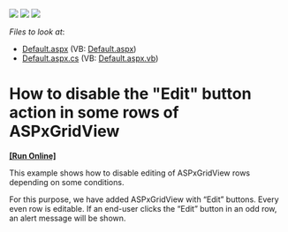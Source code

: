 <!-- default badges list -->
![](https://img.shields.io/endpoint?url=https://codecentral.devexpress.com/api/v1/VersionRange/128539134/12.1.7%2B)
[![](https://img.shields.io/badge/Open_in_DevExpress_Support_Center-FF7200?style=flat-square&logo=DevExpress&logoColor=white)](https://supportcenter.devexpress.com/ticket/details/E4283)
[![](https://img.shields.io/badge/📖_How_to_use_DevExpress_Examples-e9f6fc?style=flat-square)](https://docs.devexpress.com/GeneralInformation/403183)
<!-- default badges end -->
<!-- default file list -->
*Files to look at*:

* [Default.aspx](./CS/WebSite/Default.aspx) (VB: [Default.aspx](./VB/WebSite/Default.aspx))
* [Default.aspx.cs](./CS/WebSite/Default.aspx.cs) (VB: [Default.aspx.vb](./VB/WebSite/Default.aspx.vb))
<!-- default file list end -->
# How to disable the "Edit" button action in some rows of ASPxGridView
<!-- run online -->
**[[Run Online]](https://codecentral.devexpress.com/e4283/)**
<!-- run online end -->


<p>This example shows how to disable editing of ASPxGridView rows depending on some conditions.</p><p>For this purpose, we have added ASPxGridView with “Edit” buttons. Every even row is editable. If an end-user clicks the “Edit” button in an odd row, an alert message will be shown.</p>

<br/>



